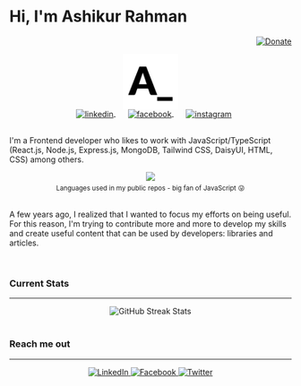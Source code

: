 # Hi, I'm Ashikur Rahman

<div align="right">
  <a href="https://aralroca.com/donate">
    <img src="https://img.shields.io/badge/$-support-ff69b4.svg?style=flat" alt="Donate" />
  </a>
</div>

<p align="center">
  <a href="https://aralroca.com">
    <img width="100" src="https://github.com/aralroca/aralroca.com/raw/master/public/images/logo.svg" alt="logo" />
  </a>
</p>

<p align="center" style="margin: -20px 0 30px">
  &nbsp;&nbsp;
  <a href="https://www.linkedin.com/in/ashikur-rahman369" target="_blank" style='margin-right:10px'>
    <img align="center" src="https://cdn.jsdelivr.net/npm/simple-icons@3.0.1/icons/linkedin.svg" alt="linkedin" height="22px" width="22px" />
  </a>
  &nbsp;&nbsp;
  <a href="https://web.facebook.com/profile.php?id=100029061466456" target="_blank" style='margin-right:10px'>
    <img align="center" src="https://cdn.jsdelivr.net/npm/simple-icons@3.0.1/icons/facebook.svg" alt="facebook" height="22px" width="22px" />
  </a>
  &nbsp;&nbsp;
  <a href="https://www.instagram.com/ashikur_rahman_ashik123/" target="_blank">
    <img align="center" src="https://cdn.jsdelivr.net/npm/simple-icons@3.0.1/icons/instagram.svg" alt="instagram" height="22px" width="22px" />
  </a>
</p>

I'm a Frontend developer who likes to work with JavaScript/TypeScript (React.js, Node.js, Express.js, MongoDB, Tailwind CSS, DaisyUI, HTML, CSS) among others.

<div align="center">
<img src="https://github-readme-stats.vercel.app/api/top-langs/?username=md-ashik-max&layout=donut"/>
  <br />
  <small>Languages used in my public repos - big fan of JavaScript 😛</small>
  <br />
  <br />
</div>

A few years ago, I realized that I wanted to focus my efforts on being useful. For this reason, I'm trying to contribute more and more to develop my skills and create useful content that can be used by developers: libraries and articles.

<br />

### Current Stats
<hr/>

<div align="center">
  <img src="https://github-readme-streak-stats.herokuapp.com/?user=md-ashik-max" alt="GitHub Streak Stats" />
  <br />
  <br />
</div>

### Reach me out
<hr/>

<p align="center">
  <a href="https://www.linkedin.com/in/ashikur-rahman369">
    <img src="https://img.shields.io/badge/LinkedIn-0077B5?style=for-the-badge&logo=linkedin&logoColor=white" alt="LinkedIn" />
  </a>
  <a href="https://web.facebook.com/profile.php?id=100029061466456">
    <img src="https://img.shields.io/badge/Facebook-1877F2?style=for-the-badge&logo=facebook&logoColor=white" alt="Facebook" />
  </a>
  <a href="https://twitter.com/yourtwitterhandle">
    <img src="https://img.shields.io/badge/Twitter-1DA1F2?style=for-the-badge&logo=twitter&logoColor=white" alt="Twitter" />
  </a>
</p>
